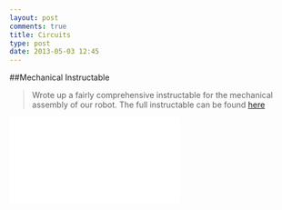 ```yaml
---
layout: post
comments: true
title: Circuits
type: post
date: 2013-05-03 12:45
---
```


##Mechanical Instructable

>Wrote up a fairly comprehensive instructable for the mechanical assembly of our robot. The full instructable can be found <a href="http://www.instructables.com/id/How-to-make-a-swarmbot/">here</a>
<embed src="/img/How-to-make-a-swarmbot.pdf">